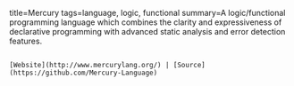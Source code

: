 title=Mercury
tags=language, logic, functional
summary=A logic/functional programming language which combines the clarity and expressiveness of declarative programming with advanced static analysis and error detection features.
~~~~~~

[Website](http://www.mercurylang.org/) | [Source](https://github.com/Mercury-Language)
